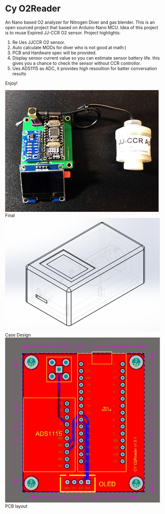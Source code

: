 # Cy O2Reader
An Nano based O2 analyzer for Nitrogen Diver and gas blender.
This is an open sourced project that based on Arduino Nano MCU.
Idea of this project is to reuse Expired JJ-CCR O2 sensor.
Project highlights:
  1. Re Ues JJCCR O2 sensor.
  2. Auto calculate MODs for diver who is not good at math:)
  3. PCB and Hardware spec will be provided.
  4. Display sensor current value so you can estimate sensor battery life. this gives you a chance to check the sensor without CCR controllor. 
  5. Ues ADS1115 as ADC, it provides high resoultion for batter conversation results
  
Enjoy!

![](https://raw.githubusercontent.com/mscy/O2Reader/master/final.jpg)
Final
![](https://raw.githubusercontent.com/mscy/O2Reader/master/casing.png)
Case Design
![](https://github.com/mscy/O2Reader/blob/master/PCBLayout.jpg?raw=true)
PCB layout
